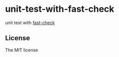 # unit-test-with-fast-check

unit test with [fast-check](https://fast-check.dev/)

## License

The MIT license
